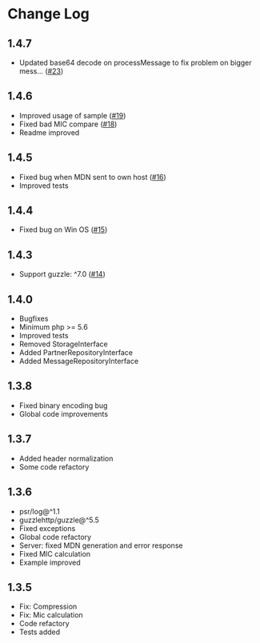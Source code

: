 # Change Log

## 1.4.7
* Updated base64 decode on processMessage to fix problem on bigger mess… ([#23](https://github.com/tiamo/phpas2/pull/23))

## 1.4.6
* Improved usage of sample ([#19](https://github.com/tiamo/phpas2/pull/19))
* Fixed bad MIC compare ([#18](https://github.com/tiamo/phpas2/pull/18))
* Readme improved

## 1.4.5
* Fixed bug when MDN sent to own host ([#16](https://github.com/tiamo/phpas2/pull/16))
* Improved tests

## 1.4.4

* Fixed bug on Win OS ([#15](https://github.com/tiamo/phpas2/issues/15))

## 1.4.3

* Support guzzle: ^7.0 ([#14](https://github.com/tiamo/phpas2/issues/14))

## 1.4.0

* Bugfixes
* Minimum php >= 5.6
* Improved tests
* Removed StorageInterface
* Added PartnerRepositoryInterface
* Added MessageRepositoryInterface

## 1.3.8

* Fixed binary encoding bug
* Global code improvements

## 1.3.7

* Added header normalization
* Some code refactory

## 1.3.6

* psr/log@^1.1
* guzzlehttp/guzzle@^5.5
* Fixed exceptions
* Global code refactory
* Server: fixed MDN generation and error response
* Fixed MIC calculation
* Example improved

## 1.3.5

* Fix: Compression
* Fix: Mic calculation
* Code refactory
* Tests added
